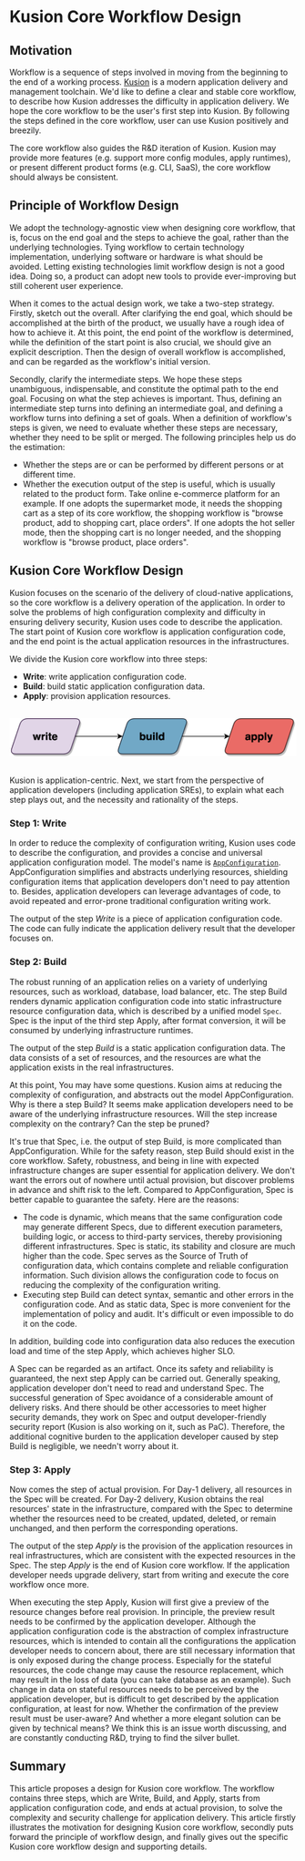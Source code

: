 # Kusion Core Workflow Design

## Motivation

Workflow is a sequence of steps involved in moving from the beginning to the end of a working process. [Kusion](https://www.kusionstack.io/docs/) is a modern application delivery and management toolchain. We'd like to define a clear and stable core workflow, to describe how Kusion addresses the difficulty in application delivery. We hope the core workflow to be the user's first step into Kusion. By following the steps defined in the core workflow, user can use Kusion positively and breezily.

The core workflow also guides the R&D iteration of Kusion. Kusion may provide more features (e.g. support more config modules, apply runtimes), or present different product forms (e.g. CLI, SaaS), the core workflow should always be consistent.

## Principle of Workflow Design

We adopt the technology-agnostic view when designing core workflow, that is, focus on the end goal and the steps to achieve the goal, rather than the underlying technologies. Tying workflow to certain technology implementation, underlying software or hardware is what should be avoided. Letting existing technologies limit workflow design is not a good idea. Doing so, a product can adopt new tools to provide ever-improving but still coherent user experience.

When it comes to the actual design work, we take a two-step strategy. Firstly, sketch out the overall. After clarifying the end goal, which should be accomplished at the birth of the product, we usually have a rough idea of how to achieve it. At this point, the end point of the workflow is determined, while the definition of the start point is also crucial, we should give an explicit description. Then the design of overall workflow is accomplished, and can be regarded as the workflow's initial version.

Secondly, clarify the intermediate steps. We hope these steps unambiguous, indispensable, and constitute the optimal path to the end goal. Focusing on what the step achieves is important. Thus, defining an intermediate step turns into defining an intermediate goal, and defining a workflow turns into defining a set of goals. When a definition of workflow's steps is given, we need to evaluate whether these steps are necessary, whether they need to be split or merged. The following principles help us do the estimation:

- Whether the steps are or can be performed by different persons or at different time.
- Whether the execution output of the step is useful, which is usually related to the product form. Take online e-commerce platform for an example. If one adopts the supermarket mode, it needs the shopping cart as a step of its core workflow, the shopping workflow is "browse product, add to shopping cart, place orders". If one adopts the hot seller mode, then the shopping cart is no longer needed, and the shopping workflow is "browse product, place orders".  

## Kusion Core Workflow Design

Kusion focuses on the scenario of the delivery of cloud-native applications, so the core workflow is a delivery operation of the application. In order to solve the problems of high configuration complexity and difficulty in ensuring delivery security, Kusion uses code to describe the application. The start point of Kusion core workflow is application configuration code, and the end point is the actual application resources in the infrastructures.

We divide the Kusion core workflow into three steps:

- **Write**: write application configuration code.
- **Build**: build static application configuration data.
- **Apply**: provision application resources.


<br />![core_workflow](core_workflow.png)

<br />
Kusion is application-centric. Next, we start from the perspective of application developers (including application SREs), to explain what each step plays out, and the necessity and rationality of the steps.

### Step 1: Write
 
In order to reduce the complexity of configuration writing, Kusion uses code to describe the configuration, and provides a concise and universal application configuration model. The model's name is [`AppConfiguration`](https://www.kusionstack.io/docs/concepts/appconfigurations). AppConfiguration simplifies and abstracts underlying resources, shielding configuration items that application developers don't need to pay attention to. Besides, application developers can leverage advantages of code, to avoid repeated and error-prone traditional configuration writing work.

The output of the step *Write* is a piece of application configuration code. The code can fully indicate the application delivery result that the developer focuses on.

### Step 2: Build

The robust running of an application relies on a variety of underlying resources, such as workload, database, load balancer, etc. The step Build renders dynamic application configuration code into static infrastructure resource configuration data, which is described by a unified model `Spec`. Spec is the input of the third step Apply, after format conversion, it will be consumed by underlying infrastructure runtimes.

The output of the step *Build* is a static application configuration data. The data consists of a set of resources, and the resources are what the application exists in the real infrastructures.

At this point, You may have some questions. Kusion aims at reducing the complexity of configuration, and abstracts out the model AppConfiguration. Why is there a step Build? It seems make application developers need to be aware of the underlying infrastructure resources. Will the step increase complexity on the contrary? Can the step be pruned? 

It's true that Spec, i.e. the output of step Build, is more complicated than AppConfiguration. While for the safety reason, step Build should exist in the core workflow. Safety, robustness, and being in line with expected infrastructure changes are super essential for application delivery. We don't want the errors out of nowhere until actual provision, but discover problems in advance and shift risk to the left. Compared to AppConfiguration, Spec is better capable to guarantee the safety. Here are the reasons:

- The code is dynamic, which means that the same configuration code may generate different Specs, due to different execution parameters, building logic, or access to third-party services, thereby provisioning different infrastructures. Spec is static, its stability and closure are much higher than the code. Spec serves as the Source of Truth of configuration data, which contains complete and reliable configuration information. Such division allows the configuration code to focus on reducing the complexity of the configuration writing.
- Executing step Build can detect syntax, semantic and other errors in the configuration code. And as static data, Spec is more convenient for the implementation of policy and audit. It's difficult or even impossible to do it on the code.

In addition, building code into configuration data also reduces the execution load and time of the step Apply, which achieves higher SLO.

A Spec can be regarded as an artifact. Once its safety and reliability is guaranteed, the next step Apply can be carried out. Generally speaking, application developer don't need to read and understand Spec. The successful generation of Spec avoidance of a considerable amount of delivery risks. And there should be other accessories to meet higher security demands, they work on Spec and output developer-friendly security report (Kusion is also working on it, such as PaC). Therefore, the additional cognitive burden to the application developer caused by step Build is negligible, we needn't worry about it.

### Step 3: Apply

Now comes the step of actual provision. For Day-1 delivery, all resources in the Spec will be created. For Day-2 delivery, Kusion obtains the real resources' state in the infrastructure, compared with the Spec to determine whether the resources need to be created, updated, deleted, or remain unchanged, and then perform the corresponding operations.

The output of the step *Apply* is the provision of the application resources in real infrastructures, which are consistent with the expected resources in the Spec. The step *Apply* is the end of Kusion core workflow. If the application developer needs upgrade delivery, start from writing and execute the core workflow once more.

When executing the step Apply, Kusion will first give a preview of the resource changes before real provision. In principle, the preview result needs to be confirmed by the application developer. Although the application configuration code is the abstraction of complex infrastructure resources, which is intended to contain all the configurations the application developer needs to concern about, there are still necessary information that is only exposed during the change process. Especially for the stateful resources, the code change may cause the resource replacement, which may result in the loss of data (you can take database as an example). Such change in data on stateful resources needs to be perceived by the application developer, but is difficult to get described by the application configuration, at least for now. Whether the confirmation of the preview result must be user-aware? And whether a more elegant solution can be given by technical means? We think this is an issue worth discussing, and are constantly conducting R&D, trying to find the silver bullet.

## Summary

This article proposes a design for Kusion core workflow. The workflow contains three steps, which are Write, Build, and Apply, starts from application configuration code, and ends at actual provision, to solve the complexity and security challenge for application delivery. This article firstly illustrates the motivation for designing Kusion core workflow, secondly puts forward the principle of workflow design, and finally gives out the specific Kusion core workflow design and supporting details.
